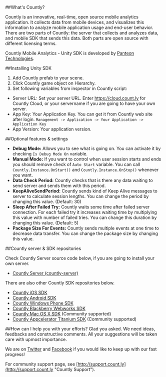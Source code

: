 ##What's Countly?

Countly is an innovative, real-time, open source mobile analytics application. 
It collects data from mobile devices, and visualizes this information to analyze 
mobile application usage and end-user behavior. There are two parts of Countly: 
the server that collects and analyzes data, and mobile SDK that sends this data. 
Both parts are open source with different licensing terms.

Countly Mobile Analytics - Unity SDK is developed by [Panteon Technologies](http://panteon.com.tr/).

##Installing Unity SDK

1. Add Countly prefab to your scene.
2. Click Countly game object on Hierarchy. 
3. Set following variables from inspector in Countly script:
- Server URL: Set your server URL. Enter https://cloud.count.ly for Countly Cloud, or your servername if you are going to have your own server.
- App Key: Your Application Key. You can get it from Countly web site after login. `Management -> Application -> Your Application -> Application Key`
- App Version: Your application version.

##Optional features & settings

* **Debug Mode:** Allows you to see what is going on. You can activate it by checking `Is Debug Mode On` variable.
* **Manual Mode:** If you want to control when user session starts and ends you should remove check of `Auto Start` variable. You can call `Countly.Instance.OnStart()` and `Countly.Instance.OnStop()` whenever you want.
* **Data Check Period:** Countly checks that is there any data waiting to send server and sends them with this period. 
* **KeepAliveSendPeriod:** Countly sends kind of Keep Alive messages to server to calculate session lengths. You can change the period by changing this value. (Default: 30)
* **Sleep After Failed Try:** Countly waits some time after failed server connection. For each failed try it increases waiting time by multiplying this value with number of failed tries. You can change this duration by changing this value. (Default: 5)
* **Package Size For Events:** Countly sends multiple events at one time to decrease data transfer. You can change the package size by changing this value.

##Countly server & SDK repositories

Check Countly Server source code below, if you are going to install your own server.

- [Countly Server (countly-server)](https://github.com/Countly/countly-server)

There are also other Countly SDK repositories below.

- [Countly iOS SDK](https://github.com/Countly/countly-sdk-ios)
- [Countly Android SDK](https://github.com/Countly/countly-sdk-android)
- [Countly Windows Phone SDK](https://github.com/Countly/countly-sdk-windows-phone)
- [Countly Blackberry Webworks SDK](https://github.com/Countly/countly-sdk-blackberry-webworks)
- [Countly Mac OS X SDK](https://github.com/mrballoon/countly-sdk-osx) (Community supported)
- [Countly Appcelerator Titanium SDK](https://github.com/euforic/Titanium-Count.ly) (Community supported)

##How can I help you with your efforts?
Glad you asked. We need ideas, feedbacks and constructive comments. All your suggestions will be taken care with upmost importance. 

We are on [Twitter](http://twitter.com/gocountly) and [Facebook](http://www.facebook.com/Countly) if you would like to keep up with our fast progress!

For community support page, see [http://support.count.ly](http://support.count.ly "Countly Support").
